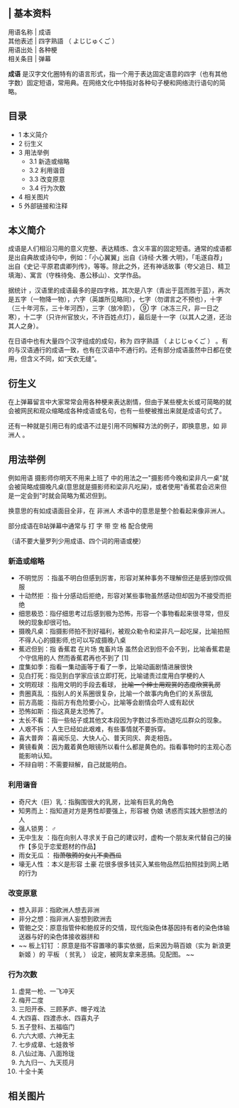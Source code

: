 |  **基本资料**  
---  
用语名称  |  成语   
其他表述  |  四字熟語  （  よじじゅくご  ）   
用语出处  |  各种梗   
相关条目  |  弹幕   
  
**成语** 是汉字文化圈特有的语言形式，指一个用于表达固定语意的四字（也有其他字数）固定短语，常用典。在网络文化中特指对各种句子梗和网络流行语句的简略。

##  目录

  * 1  本义简介 
  * 2  衍生义 
  * 3  用法举例 
    * 3.1  新造或缩略 
    * 3.2  利用谐音 
    * 3.3  改变原意 
    * 3.4  行为次数 
  * 4  相关图片 
  * 5  外部链接和注释 

##  本义简介

成语是人们相沿习用的意义完整、表达精炼、含义丰富的固定短语。通常的成语都是出自典故或诗句中，例如：「小心翼翼」出自《诗经·大雅·大明》，「毛遂自荐」出自《史记·平原君虞卿列传》，等等。除此之外，还有神话故事（夸父追日、精卫填海）、寓言（守株待兔、愚公移山）、文学作品。

据统计
，汉语里的成语最多的是四字格，其次是八字（青出于蓝而胜于蓝），再次是五字（一物降一物），六字（英雄所见略同），七字（勿谓言之不预也），十字（三十年河东，三十年河西），三字（放冷箭），
⑨  字（冰冻三尺，非一日之寒），十二字（只许州官放火，不许百姓点灯），最后是十一字（以其人之道，还治其人之身）。

在日语中也有大量四个汉字组成的成句，称为  四字熟語  （  よじじゅくご  ）
。有的与汉语通行的成语一致，也有在汉语中不通行的。还有部分成语虽然中日都在使用，但含义不同，如“天衣无缝”。

##  衍生义

在上弹幕留言中大家常常会用各种梗来表达剧情，但由于某些梗太长或可简略的就会被网民和观众缩略成各种成语或名句，也有一些梗被推出来就是成语句式了。

还有一种就是引用已有的成语不过是引用不同解释方法的例子，即换意思，如  非洲人  。

##  用法举例

例如用语  摄影师你明天不用来上班了
中的用法之一"摄影师今晚和梁非凡一桌"就会被简略成摄晚凡桌(意思就是摄影师和梁非凡吃屎)，或者使用"香蕉君会迟来但是一定会到"时就会简略为蕉迟但到。

换意思的有如成语面目全非，在  非洲人  术语中的意思是整个脸看起来像非洲人。

部分成语在B站弹幕中通常与  打 字 带 空 格  配合使用

（请不要大量罗列少用成语、四个词的用语或梗）

###  新造或缩略

  * 不明觉厉  ：指虽不明白但感到厉害，形容对某种事务不理解但还是感到惊叹佩服 
  * 十动然拒  ：指十分感动后拒绝，形容对某些事物虽然感动但却因为不接受而拒绝 
  * 细思极恐：指仔细思考过后感到极为恐怖，形容一个事物看起来很寻常，但反映的现象却很可怕。 
  * 摄晚凡桌：指摄影师拍不到好福利，被观众勒令和梁非凡一起吃屎，比喻拍照不得人心的摄影师,也可以写成摄晚八桌 
  * 蕉迟但到：指  香蕉君  在片场  鬼畜片场  虽然会迟到但不会不到，比喻香蕉君是个守信用的人  然而香蕉君再也不到了  [1] 
  * 度集如季：指看一集动画等于看了一季，比喻动画剧情进展很快 
  * 见白打死：指见到白学家应该立即打死，比喻谴责过度用白学梗的人 
  * 文明观球  ：指用文明的手段去看球， ~~比喻一个绅士用观赏的态度欣赏乳房~~
  * 贵圈真乱  ：指别人的关系圈很复杂，比喻一个故事内角色们的关系很乱 
  * 前方高能  ：指前方有危险要小心，比喻等会剧情会吓人或有起伏 
  * 恐怖如斯  ：指这真是太恐怖了。 
  * 太长不看  ：指一些帖子或其他文本段因为字数过多而劝退吃瓜群众的现象。 
  * 人艰不拆  ：人生已经如此艰难，有些事情就不要拆穿。 
  * 喜大普奔  ：喜闻乐见、大快人心、普天同庆、奔走相告。 
  * 黄镜看黄  ：因为戴着黄色眼镜所以看什么都是黄色的。指看事物时的主观心态能影响认知。 
  * 不辩自明：不需要辩解，自己就能明白。 

###  利用谐音

  * 奇尺大（巨）乳：指胸围很大的乳房，比喻有巨乳的角色 
  * 知男而上：指知道对方是男性却要强上，形容被  伪娘  诱惑而实践大胆想法的人 
  * 强人锁男：  ♂ 
  * 无中生友  ：指在向别人寻求关于自己的建议时，虚构一个朋友来代替自己的操作【多见于恋爱题材的作品】 
  * 雨女无瓜  ： ~~指萧敬腾的女儿不卖西瓜~~
  * 壕无人性  ：本义是形容  土豪  花很多很多钱买入某些物品然后拍照挂到网上晒的行为 

###  改变原意

  * 想入非非：指欧洲人想去非洲 
  * 非分之想：指非洲人妄想到欧洲去 
  * 管鲍之交：原意指管仲和鲍叔牙的交情，现代指染色体基因持有者的染色体输送器与好的染色体接收器拼和 
  * ~~ 板上钉钉  ：原意是指不容置喙的事实依据，后来因为萌百娘（实为  新浪更新姬  ）的  平板  （  贫乳  ）  设定，被网友拿来恶搞。见配图。 ~~

###  行为次数

  1. 虚晃一枪、一飞冲天 
  2. 梅开二度 
  3. 三阳开泰、三顾茅庐、帽子戏法 
  4. 大四喜、四渡赤水、四喜丸子 
  5. 五子登科、五福临门 
  6. 六六大顺、六神无主 
  7. 七步成章、七娃救爷 
  8. 八仙过海、八面玲珑 
  9. 九九归一、九天揽月 
  10. 十全十美 

##  相关图片
